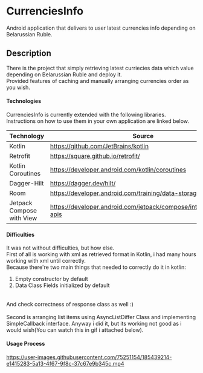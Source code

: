 # CurrenciesInfo

Android application that delivers to user latest currencies info depending on Belarussian Ruble.

## Description

There is the project that simply retrieving latest curriecies data which value depending on Belarussian Ruble and deploy it. \
Provided features of caching and manually arranging currencies order as you wish.


#### Technologies

CurrenciesInfo is currently extended with the following libraries. \
Instructions on how to use them in your own application are linked below.

| Technology | Source |
| ---------- | ------ |
| Kotlin | https://github.com/JetBrains/kotlin |
| Retrofit | https://square.github.io/retrofit/ |
| Kotlin Coroutines | https://developer.android.com/kotlin/coroutines |
| Dagger-Hilt | https://dagger.dev/hilt/ |
| Room | https://developer.android.com/training/data-storage/room |
| Jetpack Compose with View | https://developer.android.com/jetpack/compose/interop/interop-apis |


#### Difficulties

It was not without difficulties, but how else. \
First of all is working with xml as retrieved format in Kotlin, i had many hours working with xml until correctly. \
Because there're two main things that needed to correctly do it in kotlin:
  1. Empty constructor by default
  2. Data Class Fields initialized by default
######
And check correctness of response class as well :) \
 \
Second is arranging list items using AsyncListDiffer Class and implementing SimpleCallback interface. Anyway i did it, but its working not good as i would wish(You can watch this in gif i attached below).


#### Usage Process
https://user-images.githubusercontent.com/75251154/185439214-e1415283-5a13-4f67-9f8c-37c67e9b345c.mp4




